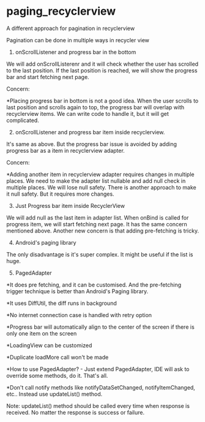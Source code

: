 
# paging_recyclerview
A different approach for pagination in recyclerview

Pagination can be done in multiple ways in recycler view
1. onScrollListener and progress bar in the bottom

  We will add onScrollListerenr and it will check whether the user has scrolled to the last position.
  If the last position is reached, we will show the progress bar and start fetching next page.

  Concern: 

  *Placing progress bar in bottom is not a good idea. When the user scrolls to last position and scrolls again to top, the progress bar will overlap with recyclerview items. We can write code to handle it, but it will get complicated.

2. onScrollListener and progress bar item inside recyclerview.

  It's same as above. But the progress bar issue is avoided by adding progress bar as a item in recyclerview adapter.

  Concern: 

  *Adding another item in recyclerview adapter requires changes in multiple places. We need to make the adapter list nullable and add null check in multiple places. We will lose null safety. There is another approach to make it null safety. But it requires more changes.

3. Just Progress bar item inside RecyclerView

We will add null as the last item in adapter list. When onBind is called for progress item, we will start fetching next page.
It has the same concern mentioned above. Another new concern is that adding pre-fetching is tricky.

4. Android's paging library

The only disadvantage is it's super complex. It might be useful if the list is huge.

5. PagedAdapter

*It does pre fetching, and it can be customised. And the pre-fetching trigger technique is better than Android's Paging library.

*It uses DiffUtil, the diff runs in background

*No internet connection case is handled with retry option

*Progress bar will automatically align to the center of the screen if there is only one item on the screen

*LoadingView can be customized

*Duplicate loadMore call won't be made

*How to use PagedAdapter? - Just extend PagedAdapter, IDE will ask to override some methods, do it. That's all.

*Don't call notify methods like notifyDataSetChanged, notifyItemChanged, etc.. Instead use updateList() method.

Note: updateList() method should be called every time when response is received. No matter the response is success or failure.

